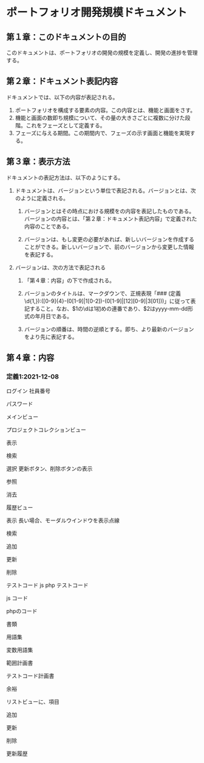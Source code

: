 # ポートフォリオ開発規模ドキュメント

## 第１章：このドキュメントの目的

このドキュメントは、ポートフォリオの開発の規模を定義し、開発の進捗を管理する。

## 第２章：ドキュメント表記内容

ドキュメントでは、以下の内容が表記される。

1. ポートフォリオを構成する要素の内容。この内容とは、機能と画面をさす。
1. 機能と画面の数即ち規模について、その量の大きさごとに複数に分けた段階。これをフェーズとして定義する。
1. フェーズに与える期間。この期間内で、フェーズの示す画面と機能を実現する。

## 第３章：表示方法

ドキュメントの表記方法は、以下のようにする。

1. ドキュメントは、バージョンという単位で表記される。バージョンとは、次のように定義される。

	1. バージョンとはその時点における規模をの内容を表記したものである。バージョンの内容とは、「第２章：ドキュメント表記内容」で定義された内容のことである。

	1. バージョンは、もし変更の必要があれば、新しいバージョンを作成することができる。新しいバージョンで、前のバージョンから変更した情報を表記する。

1. バージョンは、次の方法で表記される

	1. 「第４章：内容」の下で作成される。

	1. バージョンのタイトルは、マークダウンで、正規表現「### (定義\d{1,}):([0-9]{4}-(0[1-9]|1[0-2])-(0[1-9]|[12][0-9]|3[01]))」に従って表記すること。なお、$1の\dは1初めの連番であり、$2はyyyy-mm-dd形式の年月日である。

	1. バージョンの順番は、時間の逆順とする。即ち、より最新のバージョンをより先に表記する。

## 第４章：内容

### 定義1:2021-12-08
ログイン 社員番号

パスワード

メインビュー

プロジェクトコレクションビュー

表示

検索

選択 更新ボタン、削除ボタンの表示

参照

消去

履歴ビュー

表示 長い場合、モーダルウインドウを表示点線

検索

追加

更新

削除

テストコード js php テストコード

js コード

phpのコード

書類

用語集

変数用語集

範囲計画書

テストコード計画書

余裕

リストビューに、項目

追加

更新

削除

更新履歴